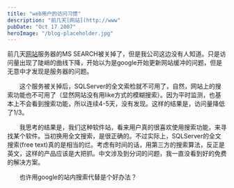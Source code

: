 ```yaml
---
title: "web用户的访问习惯"
description: "前几天[网站](http://www"
pubDate: "Oct 17 2007"
heroImage: "/blog-placeholder.jpg"
---
```

前几天[网站](http://www.globalshareware.com/)服务器的MS SEARCH被关掉了，但是我公司这边没有人知道。只是访问量出现了陡峭的曲线下降，开始以为是google开始更新网站缓冲的问题，但是无意中才发现是服务器的问题。

　　这个服务被关掉后，SQLServer的全文索检就不可用了，自然，网站上的搜索功能也不可用了（显然网站没有用like方式的模糊搜索）。因为平时监测，也基本上不会看到搜索功能，所以连续4-5天，没有发现。这样的结果是，访问量降低了1/3。

　　我思考的结果是，我们这种软件站，看来用户真的很喜欢使用搜索功能，来寻找某个软件。当初换用全文搜索，是很正确的。不过实际上，SQLServer的全文搜索(free text)真的是相当的烂。考虑有时间的话，用第三方的搜索算法，反正是英文，这样的产品应该是大把抓。中文涉及到分词的问题，我一直没看到好的免费的解决方案。

　　也许用google的站内搜索代替是个好办法？
